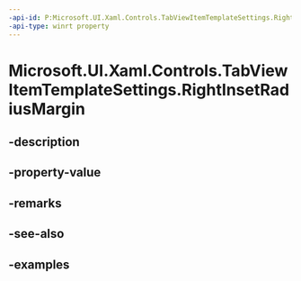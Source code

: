 ```yaml
---
-api-id: P:Microsoft.UI.Xaml.Controls.TabViewItemTemplateSettings.RightInsetRadiusMargin
-api-type: winrt property
---
```


# Microsoft.UI.Xaml.Controls.TabViewItemTemplateSettings.RightInsetRadiusMargin

<!--
public Windows.UI.Xaml.Thickness RightInsetRadiusMargin { get; set; }
-->


## -description

## -property-value

## -remarks

## -see-also

## -examples


